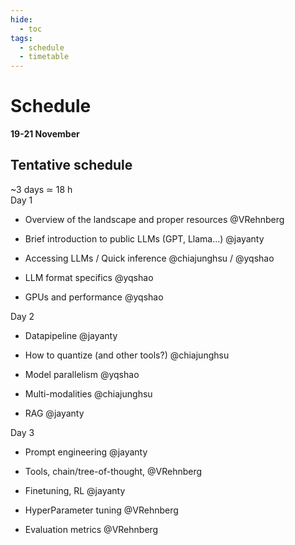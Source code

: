 ```yaml
---
hide:
  - toc
tags:
  - schedule
  - timetable
---
```


# Schedule
**19-21 November**  

## Tentative schedule

~3 days ≃ 18 h  
Day 1  

* Overview of the landscape and proper resources @VRehnberg  

* Brief introduction to public LLMs (GPT, Llama...) @jayanty  

* Accessing LLMs / Quick inference @chiajunghsu / @yqshao  

* LLM format specifics @yqshao  

* GPUs and performance @yqshao  

Day 2  

* Datapipeline @jayanty  

* How to quantize (and other tools?) @chiajunghsu  

* Model parallelism @yqshao  

* Multi-modalities @chiajunghsu  

* RAG @jayanty  

Day 3  

* Prompt engineering @jayanty  

* Tools, chain/tree-of-thought, @VRehnberg  

* Finetuning, RL @jayanty  

* HyperParameter tuning @VRehnberg  

* Evaluation metrics @VRehnberg  
